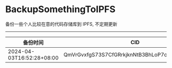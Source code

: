 # BackupSomethingToIPFS
备份一些个人比较在意的代码存储库到 IPFS, 不定期更新

---

| 备份时间                  | CID                                            |
| ------------------------- | ---------------------------------------------- |
| 2024-04-03T16:52:28+08:00 | QmVrGvxfgS73S7CfGRrkjknNtB3BhLoP7caFPVVos49BHQ |

